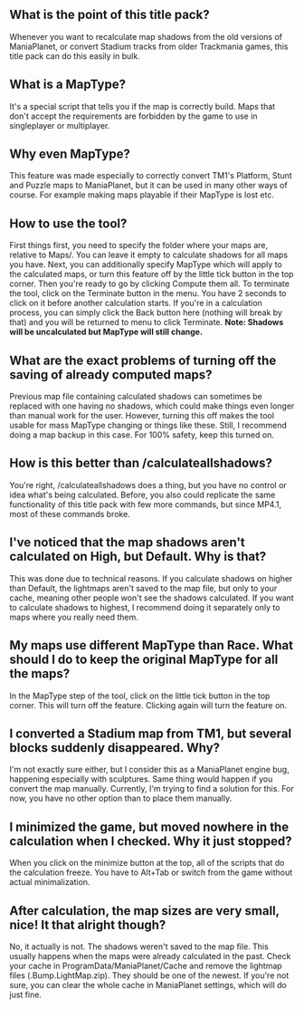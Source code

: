 ## What is the point of this title pack?
Whenever you want to recalculate map shadows from the old versions of ManiaPlanet, or convert Stadium tracks from older Trackmania games, this title pack can do this easily in bulk.

## What is a MapType?
It's a special script that tells you if the map is correctly build. Maps that don't accept the requirements are forbidden by the game to use in singleplayer or multiplayer.

## Why even MapType?
This feature was made especially to correctly convert TM1's Platform, Stunt and Puzzle maps to ManiaPlanet, but it can be used in many other ways of course. For example making maps playable if their MapType is lost etc.

## How to use the tool?
First things first, you need to specify the folder where your maps are, relative to Maps/. You can leave it empty to calculate shadows for all maps you have. Next, you can additionally specify MapType which will apply to the calculated maps, or turn this feature off by the little tick button in the top corner. Then you're ready to go by clicking Compute them all.
To terminate the tool, click on the Terminate button in the menu. You have 2 seconds to click on it before another calculation starts. If you're in a calculation process, you can simply click the Back button here (nothing will break by that) and you will be returned to menu to click Terminate. **Note: Shadows will be uncalculated but MapType will still change.**

## What are the exact problems of turning off the saving of already computed maps?
Previous map file containing calculated shadows can sometimes be replaced with one having no shadows, which could make things even longer than manual work for the user. However, turning this off makes the tool usable for mass MapType changing or things like these. Still, I recommend doing a map backup in this case.
For 100% safety, keep this turned on.

## How is this better than /calculateallshadows?
You're right, /calculateallshadows does a thing, but you have no control or idea what's being calculated.
Before, you also could replicate the same functionality of this title pack with few more commands, but since MP4.1, most of these commands broke.

## I've noticed that the map shadows aren't calculated on High, but Default. Why is that?
This was done due to technical reasons.
If you calculate shadows on higher than Default, the lightmaps aren't saved to the map file, but only to your cache, meaning other people won't see the shadows calculated.
If you want to calculate shadows to highest, I recommend doing it separately only to maps where you really need them.

## My maps use different MapType than Race. What should I do to keep the original MapType for all the maps?
In the MapType step of the tool, click on the little tick button in the top corner. This will turn off the feature. Clicking again will turn the feature on.

## I converted a Stadium map from TM1, but several blocks suddenly disappeared. Why?
I'm not exactly sure either, but I consider this as a ManiaPlanet engine bug, happening especially with sculptures. Same thing would happen if you convert the map manually.
Currently, I'm trying to find a solution for this. For now, you have no other option than to place them manually.

## I minimized the game, but moved nowhere in the calculation when I checked. Why it just stopped?
When you click on the minimize button at the top, all of the scripts that do the calculation freeze. You have to Alt+Tab or switch from the game without actual minimalization.

## After calculation, the map sizes are very small, nice! It that alright though?
No, it actually is not. The shadows weren't saved to the map file. This usually happens when the maps were already calculated in the past. Check your cache in ProgramData/ManiaPlanet/Cache and remove the lightmap files (.Bump.LightMap.zip). They should be one of the newest. If you're not sure, you can clear the whole cache in ManiaPlanet settings, which will do just fine.
